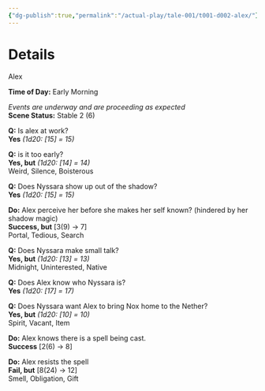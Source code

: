 ```yaml
---
{"dg-publish":true,"permalink":"/actual-play/tale-001/t001-d002-alex/"}
---
```


# Details
Alex

**Time of Day:** Early Morning
  
_Events are underway and are proceeding as expected_  
**Scene Status:** Stable 2 (6)

**Q:** Is alex at work?  
**Yes** _(1d20: [15] = 15)_

**Q:** is it too early?  
**Yes, but** _(1d20: [14] = 14)_  
Weird, Silence, Boisterous

**Q:** Does Nyssara show up out of the shadow?  
**Yes** _(1d20: [15] = 15)_

**Do:** Alex perceive her before she makes her self known? (hindered by her shadow magic)  
**Success, but** [3(9) → 7]  
Portal, Tedious, Search

**Q:** Does Nyssara make small talk?  
**Yes, but** _(1d20: [13] = 13)_  
Midnight, Uninterested, Native

**Q:** Does Alex know who Nyssara is?  
**Yes** _(1d20: [17] = 17)_

**Q:** Does Nyssara want Alex to bring Nox home to the Nether?  
**Yes, but** _(1d20: [10] = 10)_  
Spirit, Vacant, Item

**Do:** Alex knows there is a spell being cast.  
**Success** [2(6) → 8]

**Do:** Alex resists the spell  
**Fail, but** [8(24) → 12]  
Smell, Obligation, Gift